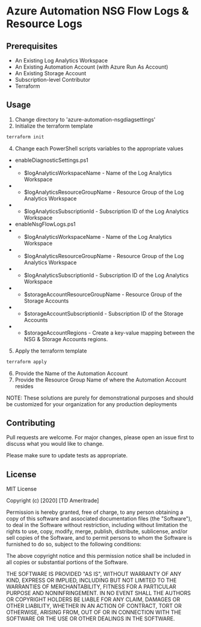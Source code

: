 # Azure Automation NSG Flow Logs & Resource Logs

## Prerequisites

* An Existing Log Analytics Workspace
* An Existing Automation Account (with Azure Run As Account)
* An Existing Storage Account
* Subscription-level Contributor
* Terraform

## Usage

1. Change directory to 'azure-automation-nsgdiagsettings'
2. Initialize the terraform template
```bash
terraform init
```
4. Change each PowerShell scripts variables to the appropriate values
* enableDiagnosticSettings.ps1
* * $logAnalyticsWorkspaceName - Name of the Log Analytics Workspace
* * $logAnalyticsResourceGroupName - Resource Group of the Log Analytics Workspace
* * $logAnalyticsSubscriptionId - Subscription ID of the Log Analytics Workspace
* enableNsgFlowLogs.ps1
* * $logAnalyticsWorkspaceName - Name of the Log Analytics Workspace
* * $logAnalyticsResourceGroupName - Resource Group of the Log Analytics Workspace
* * $logAnalyticsSubscriptionId - Subscription ID of the Log Analytics Workspace
* * $storageAccountResourceGroupName - Resource Group of the Storage Accounts
* * $storageAccountSubscriptionId - Subscription ID of the Storage Accounts
* * $storageAccountRegions - Create a key-value mapping between the NSG & Storage Accounts regions.
5. Apply the terraform template
```bash
terraform apply
```
6. Provide the Name of the Automation Account
7. Provide the Resource Group Name of where the Automation Account resides

NOTE: These solutions are purely for demonstrational purposes and should be customized for your organization for any production deployments

## Contributing
Pull requests are welcome. For major changes, please open an issue first to discuss what you would like to change.

Please make sure to update tests as appropriate.

## License

MIT License

Copyright (c) [2020] [TD Ameritrade]

Permission is hereby granted, free of charge, to any person obtaining a copy
of this software and associated documentation files (the "Software"), to deal
in the Software without restriction, including without limitation the rights
to use, copy, modify, merge, publish, distribute, sublicense, and/or sell
copies of the Software, and to permit persons to whom the Software is
furnished to do so, subject to the following conditions:

The above copyright notice and this permission notice shall be included in all
copies or substantial portions of the Software.

THE SOFTWARE IS PROVIDED "AS IS", WITHOUT WARRANTY OF ANY KIND, EXPRESS OR
IMPLIED, INCLUDING BUT NOT LIMITED TO THE WARRANTIES OF MERCHANTABILITY,
FITNESS FOR A PARTICULAR PURPOSE AND NONINFRINGEMENT. IN NO EVENT SHALL THE
AUTHORS OR COPYRIGHT HOLDERS BE LIABLE FOR ANY CLAIM, DAMAGES OR OTHER
LIABILITY, WHETHER IN AN ACTION OF CONTRACT, TORT OR OTHERWISE, ARISING FROM,
OUT OF OR IN CONNECTION WITH THE SOFTWARE OR THE USE OR OTHER DEALINGS IN THE
SOFTWARE.